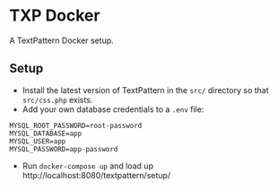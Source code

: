 # TXP Docker
A TextPattern Docker setup.

## Setup

- Install the latest version of TextPattern in the `src/` directory so that `src/css.php` exists. 
- Add your own database credentials to a `.env` file:
```
MYSQL_ROOT_PASSWORD=root-password
MYSQL_DATABASE=app
MYSQL_USER=app
MYSQL_PASSWORD=app-password
```
- Run `docker-compose up` and load up http://localhost:8080/textpattern/setup/

